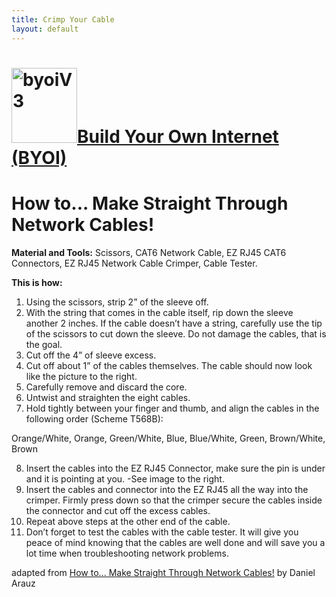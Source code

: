 ```yaml
---
title: Crimp Your Cable 
layout: default
---
```

<h1>
    <a href="index"><img src="https://raw.githubusercontent.com/sudomesh/propaganda/master/byoiV3_smaller.png" style="border-style: none;" alt="byoiV3" width="105" height="120" />Build Your Own Internet (BYOI)
    </a> 
</h1>

# How to... Make Straight Through Network Cables!
**Material and Tools:** Scissors, CAT6 Network Cable, EZ RJ45 CAT6 Connectors, EZ RJ45 Network Cable Crimper, Cable Tester.

**This is how:**
 1. Using the scissors, strip 2” of the sleeve off.
 2. With the string that comes in the cable itself, rip down the sleeve another 2 inches. If the cable doesn’t have a string, carefully use the tip of the scissors to cut down the sleeve. Do not damage the cables, that is the goal.
 3. Cut off the 4” of sleeve excess.
 4. Cut off about 1” of the cables themselves. The cable should now look like the picture to the right.
 5. Carefully remove and discard the core.
 6. Untwist and straighten the eight cables.
 7. Hold tightly between your finger and thumb, and align the cables in the following order (Scheme T568B):

Orange/White, Orange, Green/White, Blue, Blue/White, Green, Brown/White, Brown

 8. Insert the cables into the EZ RJ45 Connector, make sure the pin is under and it is pointing at you. -See image to the right.
 9. Insert the cables and connector into the EZ RJ45 all the way into the crimper. Firmly press down so that the crimper secure the cables inside the connector and cut off the excess cables.
 10. Repeat above steps at the other end of the cable.
 11. Don’t forget to test the cables with the cable tester. It will give you peace of mind knowing that the cables are well done and will save you a lot time when troubleshooting network problems.

adapted from [How to... Make Straight Through Network Cables!](https://github.com/sudomesh/propaganda/blob/master/how-to-make-straight-through-network-cables.pdf) by Daniel Arauz
